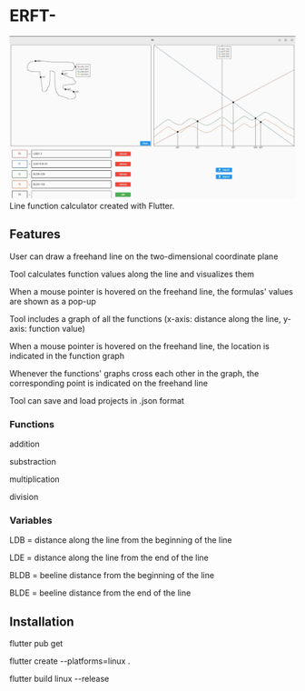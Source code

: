 # ERFT-
![Screenshot](https://github.com/Teleste-Official/ERFT/blob/main/screenshot.jpg)
Line function calculator created with Flutter.

## Features
User can draw a freehand line on the two-dimensional coordinate plane

Tool calculates function values along the line and visualizes them

When a mouse pointer is hovered on the freehand line, the formulas' values are shown as a pop-up​

Tool includes a graph of all the functions (x-axis: distance along the line, y-axis: function value)​

When a mouse pointer is hovered on the freehand line, the location is indicated in the function graph​

Whenever the functions' graphs cross each other in the graph, the corresponding point is indicated on the freehand line​

Tool can save and load projects in .json format


### Functions
addition

substraction

multiplication

division

### Variables
LDB = distance along the line from the beginning of the line​

LDE = distance along the line from the end of the line​

BLDB = beeline distance from the beginning of the line​

BLDE = beeline distance from the end of the line​

## Installation
flutter pub get

flutter create --platforms=linux .

flutter build linux --release



